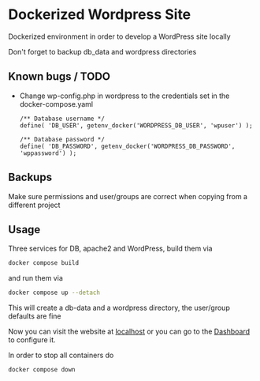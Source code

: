 # Dockerized Wordpress Site

Dockerized environment in order to develop a WordPress site locally

Don't forget to backup db_data and wordpress directories

## Known bugs / TODO

- Change wp-config.php in wordpress to the credentials set in the docker-compose.yaml

    ```
    /** Database username */
    define( 'DB_USER', getenv_docker('WORDPRESS_DB_USER', 'wpuser') );

    /** Database password */
    define( 'DB_PASSWORD', getenv_docker('WORDPRESS_DB_PASSWORD', 'wppassword') );
    ```

## Backups

Make sure permissions and user/groups are correct when copying from a different project

## Usage

Three services for DB, apache2 and WordPress, build them via

```bash
docker compose build
```

and run them via

```bash
docker compose up --detach
```

This will create a db-data and a wordpress directory, the user/group defaults are fine

Now you can visit the website at [localhost](http://localhost:80) or you can go to the [Dashboard](http://localhost/wp-admin) to configure it.

In order to stop all containers do

```bash
docker compose down
```
